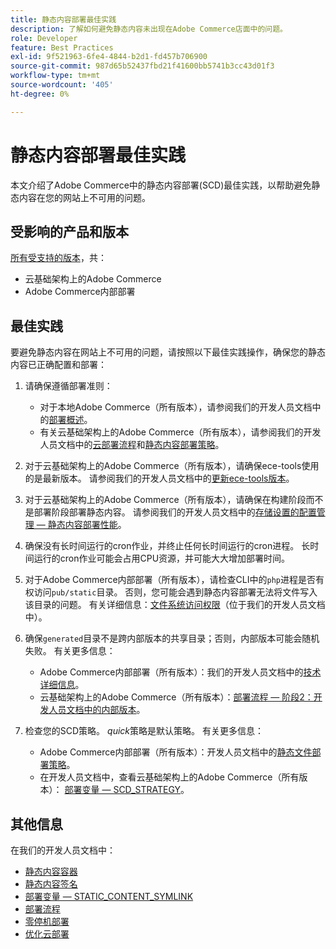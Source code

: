 ```yaml
---
title: 静态内容部署最佳实践
description: 了解如何避免静态内容未出现在Adobe Commerce店面中的问题。
role: Developer
feature: Best Practices
exl-id: 9f521963-6fe4-4844-b2d1-fd457b706900
source-git-commit: 987d65b52437fbd21f41600bb5741b3cc43d01f3
workflow-type: tm+mt
source-wordcount: '405'
ht-degree: 0%

---
```


# 静态内容部署最佳实践

本文介绍了Adobe Commerce中的静态内容部署(SCD)最佳实践，以帮助避免静态内容在您的网站上不可用的问题。

## 受影响的产品和版本

[所有受支持的版本](../../../release/versions.md)，共：

* 云基础架构上的Adobe Commerce
* Adobe Commerce内部部署

## 最佳实践

要避免静态内容在网站上不可用的问题，请按照以下最佳实践操作，确保您的静态内容已正确配置和部署：

1. 请确保遵循部署准则：
   * 对于本地Adobe Commerce（所有版本），请参阅我们的开发人员文档中的[部署概述](../../../configuration/deployment/overview.md)。
   * 有关云基础架构上的Adobe Commerce（所有版本），请参阅我们的开发人员文档中的[云部署流程](https://experienceleague.adobe.com/en/docs/commerce-cloud-service/user-guide/develop/deploy/process)和[静态内容部署策略](https://experienceleague.adobe.com/en/docs/commerce-cloud-service/user-guide/develop/deploy/static-content)。

1. 对于云基础架构上的Adobe Commerce（所有版本），请确保ece-tools使用的是最新版本。 请参阅我们的开发人员文档中的[更新ece-tools版本](https://experienceleague.adobe.com/en/docs/commerce-cloud-service/user-guide/release-notes/ece-tools-package)。
1. 对于云基础架构上的Adobe Commerce（所有版本），请确保在构建阶段而不是部署阶段部署静态内容。 请参阅我们的开发人员文档中的[存储设置的配置管理 — 静态内容部署性能](https://experienceleague.adobe.com/en/docs/commerce-cloud-service/user-guide/configure-store/store-settings#cloud-confman-scd-over)。
1. 确保没有长时间运行的cron作业，并终止任何长时间运行的cron进程。 长时间运行的cron作业可能会占用CPU资源，并可能大大增加部署时间。
1. 对于Adobe Commerce内部部署（所有版本），请检查CLI中的`php`进程是否有权访问`pub/static`目录。 否则，您可能会遇到静态内容部署无法将文件写入该目录的问题。 有关详细信息：[文件系统访问权限](https://experienceleague.adobe.com/docs/commerce-operations/configuration-guide/deployment/file-system-permissions.html)（位于我们的开发人员文档中）。
1. 确保`generated`目录不是跨内部版本的共享目录；否则，内部版本可能会随机失败。 有关更多信息：
   * Adobe Commerce内部部署（所有版本）：我们的开发人员文档中的[技术详细信息](https://experienceleague.adobe.com/docs/commerce-operations/configuration-guide/deployment/technical-details.html)。
   * 云基础架构上的Adobe Commerce（所有版本）：[部署流程 — 阶段2：开发人员文档中的内部版本](https://experienceleague.adobe.com/en/docs/commerce-cloud-service/user-guide/develop/deploy/best-practices#cloud-deploy-over-phases-build)。

1. 检查您的SCD策略。 *quick*&#x200B;策略是默认策略。 有关更多信息：
   * Adobe Commerce内部部署（所有版本）：开发人员文档中的[静态文件部署策略](https://experienceleague.adobe.com/docs/commerce-operations/configuration-guide/cli/static-view/static-view-file-strategy.html)。
   * 在开发人员文档中，查看云基础架构上的Adobe Commerce（所有版本）： [部署变量 — SCD\_STRATEGY](https://experienceleague.adobe.com/en/docs/commerce-cloud-service/user-guide/configure/env/stage/variables-deploy#scd_strategy)。

## 其他信息

在我们的开发人员文档中：

* [静态内容容器](https://developer.adobe.com/commerce/admin-developer/pattern-library/containers/static-content/)
* [静态内容签名](https://experienceleague.adobe.com/docs/commerce-operations/configuration-guide/cache/static-content-signing.html)
* [部署变量 — STATIC\_CONTENT\_SYMLINK](https://experienceleague.adobe.com/en/docs/commerce-cloud-service/user-guide/configure/env/stage/variables-deploy#static_content_symlink)
* [部署流程](../../../performance/deployment-flow.md)
* [零停机部署](https://experienceleague.adobe.com/en/docs/commerce-cloud-service/user-guide/develop/deploy/reduce-downtime)
* [优化云部署](https://experienceleague.adobe.com/en/docs/commerce-cloud-service/user-guide/develop/deploy/optimization)

